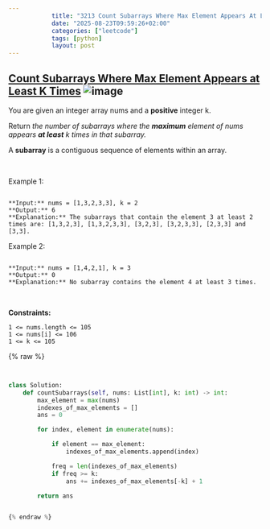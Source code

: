 ```yaml
---
            title: "3213 Count Subarrays Where Max Element Appears At Least K Times"
            date: "2025-08-23T09:59:26+02:00"
            categories: ["leetcode"]
            tags: [python]
            layout: post
---
```

            
## [Count Subarrays Where Max Element Appears at Least K Times](https://leetcode.com/problems/count-subarrays-where-max-element-appears-at-least-k-times) ![image](https://img.shields.io/badge/Difficulty-Medium-orange)

You are given an integer array nums and a **positive** integer k.

Return *the number of subarrays where the **maximum** element of *nums* appears **at least** *k* times in that subarray.*

A **subarray** is a contiguous sequence of elements within an array.

 

Example 1:

```

**Input:** nums = [1,3,2,3,3], k = 2
**Output:** 6
**Explanation:** The subarrays that contain the element 3 at least 2 times are: [1,3,2,3], [1,3,2,3,3], [3,2,3], [3,2,3,3], [2,3,3] and [3,3].

```

Example 2:

```

**Input:** nums = [1,4,2,1], k = 3
**Output:** 0
**Explanation:** No subarray contains the element 4 at least 3 times.

```

 

**Constraints:**

	1 <= nums.length <= 105
	1 <= nums[i] <= 106
	1 <= k <= 105

{% raw %}


```python


class Solution:
    def countSubarrays(self, nums: List[int], k: int) -> int:
        max_element = max(nums)
        indexes_of_max_elements = []
        ans = 0

        for index, element in enumerate(nums):

            if element == max_element:
                indexes_of_max_elements.append(index)

            freq = len(indexes_of_max_elements)
            if freq >= k:
                ans += indexes_of_max_elements[-k] + 1

        return ans


{% endraw %}
```
